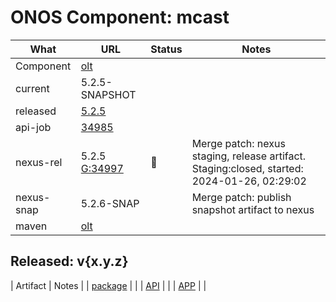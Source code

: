 ONOS Component: mcast
=====================

| What | URL | Status | Notes |
| ---- | --- | ------ | ----- |
| Component  | [olt](https://gerrit.opencord.org/plugins/gitiles/olt) | | |
| current    | 5.2.5-SNAPSHOT | | |
| released   | [5.2.5](https://mvnrepository.com/artifact/org.opencord/olt) | | |
| api-job    | [34985](https://gerrit.opencord.org/c/olt/+/34985)| | |
| nexus-rel  | 5.2.5 [G:34997](https://gerrit.opencord.org/c/olt/+/34997) | :hammer: | Merge patch: nexus staging, release artifact.  Staging:closed, started: 2024-01-26, 02:29:02 |
| nexus-snap | 5.2.6-SNAP | | Merge patch: publish snapshot artifact to nexus |
| maven      | [olt](https://mvnrepository.com/artifact/org.opencord/olt) | | | Release staged on nexus, publishing to mvc |

## Released: v{x.y.z}

| Artifact | Notes |
| [package](https://mvnrepository.com/artifact/org.opencord/{pkg}/{ver}) | |
| [API](https://mvnrepository.com/artifact/org.opencord/{pkg}-api/{ver}) | |
| [APP](https://mvnrepository.com/artifact/org.opencord/{pkg}-app/{ver}) | |

